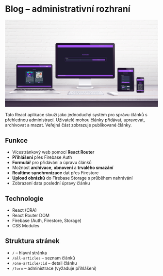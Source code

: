 # Blog – administrativní rozhraní

![Mockup administrace](admin-mockup.jpg)

Tato React aplikace slouží jako jednoduchý systém pro správu článků s přehlednou administrací. Uživatelé mohou články přidávat, upravovat, archivovat a mazat. Veřejná část zobrazuje publikované články.

## Funkce

- Vícestránkový web pomocí **React Router**
- **Přihlášení** přes Firebase Auth
- **Formulář** pro přidávání a úpravu článků
- Možnost **archivace**, **obnovení** a **trvalého smazání**
- **Realtime synchronizace** dat přes Firestore
- **Upload obrázků** do Firebase Storage s průběhem nahrávání
- Zobrazení data poslední úpravy článku

## Technologie

- React (CRA)
- React Router DOM
- Firebase (Auth, Firestore, Storage)
- CSS Modules

## Struktura stránek

- `/` – hlavní stránka
- `/all-articles` – seznam článků
- `/one-article/:id` – detail článku
- `/form` – administrace (vyžaduje přihlášení)
